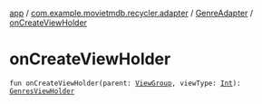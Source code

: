 [app](../../index.md) / [com.example.movietmdb.recycler.adapter](../index.md) / [GenreAdapter](index.md) / [onCreateViewHolder](./on-create-view-holder.md)

# onCreateViewHolder

`fun onCreateViewHolder(parent: `[`ViewGroup`](https://developer.android.com/reference/android/view/ViewGroup.html)`, viewType: `[`Int`](https://kotlinlang.org/api/latest/jvm/stdlib/kotlin/-int/index.html)`): `[`GenresViewHolder`](../../com.example.movietmdb.recycler.holder/-genres-view-holder/index.md)